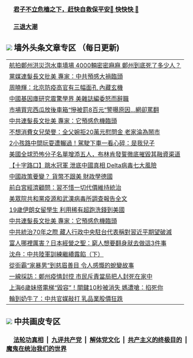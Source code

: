 
 ### &nbsp;&nbsp;&nbsp;&nbsp; [君子不立危樯之下，赶快自救保平安🍎 快快快 📩](https://github.com/pwgy/td/blob/master/README.md)

 ### &nbsp;&nbsp;&nbsp;&nbsp; [三退大潮](https://cdn.cgei.work/?key=wjsottsjpndjwfkg&pin=65881581&ag=ogQuit&from=pw2) 

## <img src="https://img.icons8.com/cute-clipart/2x/circled-right.png"> 墙外头条文章专区 （每日更新)

<Table>
<tr><td colspan="2" align="left"><a href="https://cdn.cgei.work/?ag=c1480000&key=wjsottsjpndjwfkg&from=pw2">航拍鄭州洪災泡水車墳場 4000輛密密麻麻 鄭州到底死了多少人？
</a></td></tr>
<tr><td colspan="2" align="left"><a href="https://cdn.cgei.work/?ag=c1479864&key=wjsottsjpndjwfkg&from=pw2">黨媒連髮長文批美 專家：中共預感大禍臨頭
</a></td></tr>
<tr><td colspan="2" align="left"><a href="https://cdn.cgei.work/?ag=c1479987&key=wjsottsjpndjwfkg&from=pw2">周曉輝：北京防疫高官有三幅面孔 內藏玄機
</a></td></tr>
<tr><td colspan="2" align="left"><a href="https://cdn.cgei.work/?ag=c1479901&key=wjsottsjpndjwfkg&from=pw2">中國基因庫研究震驚學界 美雜誌編委怒而辭職
</a></td></tr>
<tr><td colspan="2" align="left"><a href="https://cdn.cgei.work/?ag=c1479907&key=wjsottsjpndjwfkg&from=pw2">市場買完西瓜放後車箱“慘被罰8百元”警曝原因…網卻罵翻
</a></td></tr>
<tr><td colspan="2" align="left"><a href="https://cdn.cgei.work/?ag=c1479974&key=wjsottsjpndjwfkg&from=pw2">中共連髮長文批美 專家：它預感危機臨頭
</a></td></tr>
<tr><td colspan="2" align="left"><a href="https://cdn.cgei.work/?ag=c1479863&key=wjsottsjpndjwfkg&from=pw2">不想消費女兒榮譽：全父婉拒20萬元慰問金 老家淪為鬧市
</a></td></tr>
<tr><td colspan="2" align="left"><a href="https://cdn.cgei.work/?ag=c1479908&key=wjsottsjpndjwfkg&from=pw2">2小孩路中間玩耍遭輾過！駕駛下車一看心碎：是我兒子
</a></td></tr>
<tr><td colspan="2" align="left"><a href="https://cdn.cgei.work/?ag=c1479873&key=wjsottsjpndjwfkg&from=pw2">美國全球恐怖分子名單增添五人，布林肯發誓徹底摧毀其融資渠道
</a></td></tr>
<tr><td colspan="2" align="left"><a href="https://cdn.cgei.work/?ag=c1479872&key=wjsottsjpndjwfkg&from=pw2">【十字路口】跳水冠軍 泄底中國真相 Delta病毒七大風險
</a></td></tr>
<tr><td colspan="2" align="left"><a href="https://cdn.cgei.work/?ag=c1479883&key=wjsottsjpndjwfkg&from=pw2">中國政策要變？ 貨幣不跟美 財政學德國
</a></td></tr>
<tr><td colspan="2" align="left"><a href="https://cdn.cgei.work/?ag=c1479899&key=wjsottsjpndjwfkg&from=pw2">前白宮經濟顧問：習不惜一切代價維持統治
</a></td></tr>
<tr><td colspan="2" align="left"><a href="https://cdn.cgei.work/?ag=c1479986&key=wjsottsjpndjwfkg&from=pw2">美眾院共和黨疫源和武漢病毒所調查報告全文
</a></td></tr>
<tr><td colspan="2" align="left"><a href="https://cdn.cgei.work/?ag=c1479909&key=wjsottsjpndjwfkg&from=pw2">19歲伊朗女留學生 利用稀有超跑洗錢到美國
</a></td></tr>
<tr><td colspan="2" align="left"><a href="https://cdn.cgei.work/?ag=c1479969&key=wjsottsjpndjwfkg&from=pw2">中共連髮長文批美 專家：它預感危機臨頭
</a></td></tr>
<tr><td colspan="2" align="left"><a href="https://cdn.cgei.work/?ag=c1479875&key=wjsottsjpndjwfkg&from=pw2">中共統治70年之際 藏人行政中央駐台代表稱對習近平期望破滅
</a></td></tr>
<tr><td colspan="2" align="left"><a href="https://cdn.cgei.work/?ag=c1479900&key=wjsottsjpndjwfkg&from=pw2">富人哪裡厲害？日本經營之聖：窮人想要翻身就去做這3件事
</a></td></tr>
<tr><td colspan="2" align="left"><a href="https://cdn.cgei.work/?ag=c1479874&key=wjsottsjpndjwfkg&from=pw2">沈舟：中共陸軍訓練繼續露餡（下）
</a></td></tr>
<tr><td colspan="2" align="left"><a href="https://cdn.cgei.work/?ag=c1479965&key=wjsottsjpndjwfkg&from=pw2">從街霸“家暴男”到慈眉善目 令人感慨的蛻變故事
</a></td></tr>
<tr><td colspan="2" align="left"><a href="https://cdn.cgei.work/?ag=c1479979&key=wjsottsjpndjwfkg&from=pw2">一線採訪：鄭州疫情封控 市民斥責當局把人封死在家中
</a></td></tr>
<tr><td colspan="2" align="left"><a href="https://cdn.cgei.work/?ag=c1479906&key=wjsottsjpndjwfkg&from=pw2">上海6歲妹搭電梯“毀容”！關鍵10秒被消失 媽遭嗆：掐死你
</a></td></tr>
<tr><td colspan="2" align="left"><a href="https://cdn.cgei.work/?ag=c1479876&key=wjsottsjpndjwfkg&from=pw2">輪到奶牛了：中共官媒敲打 乳品業股價狂跌
</a></td></tr>
 </Table>

 ## <img src="https://img.icons8.com/cute-clipart/2x/circled-right.png"> 中共画皮专区
 ### &nbsp;&nbsp;&nbsp;&nbsp; [法轮功真相](https://github.com/begood0513/basic/blob/master/README.md) &nbsp;|&nbsp; [九评共产党](https://github.com/begood0513/9ping.md/blob/master/README.md) &nbsp;|&nbsp; [解体党文化](https://github.com/begood0513/jtdwh.md/blob/master/README.md)   &nbsp;|&nbsp; [共产主义的终极目的](https://github.com/begood0513/gczydzjmd.md/blob/master/README.md) &nbsp;|&nbsp; [魔鬼在统治我们的世界](https://github.com/begood0513/gczydzjmd.md/blob/master/README.md) 
